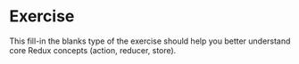 # Exercise

This fill-in the blanks type of the exercise should help you better understand core Redux concepts (action, reducer, store).
